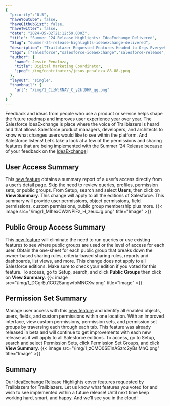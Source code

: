 ```yaml
---
{
  "priority":"0.5",
  "haveYoutube": false,
  "haveGithubGist": false,
  "haveTwitter": false,
  "date": "2024-05-02T21:12:59.000Z",
  "title": "Summer ’24 Release Highlights: IdeaExchange Delivered",
  "Slug": "summer-24-release-highlights-ideaexchange-delivered",
  "description": "Trailblazer-Requested Features Headed to Orgs Everywhere!.",
  "tags": ["salesforce","salesforce-ideaexchange","salesforce-release","summer-24-release","salesforce-summer-24"],
  "author": {
    "name": Jessie Penaloza,
    "title": Digital Marketing Coordinator,
    "jpeg": /img/contributors/jesus-penaloza_88-88.jpeg
  },
  "layout": "single",
  "thumbnail": {
    "url": "/img/1_CizWcRNAV_C_y2ktDHR_qg.png"
  }
}
---
```

Feedback and ideas from people who use a product or service helps shape the future roadmap and improves user experience year over year. The Salesforce IdeaExchange is place where the voice of Trailblazers is heard and that allows Salesforce product managers, developers, and architects to know what changes users would like to see within the platform.
And Salesforce listens!
Let’s take a look at a few of the permissions and sharing features that are being implemented with the Summer ’24 Release because of your feedback on the [IdeaExchange](https://ideas.salesforce.com/s/)!

## User Access Summary

This [new feature](https://help.salesforce.com/s/articleView?id=release-notes.rn_permisions_user_access.htm&amp;release=250&amp;type=5) obtains a summary report of a user’s access directly from a user’s detail page. Skip the need to review queries, profiles, permission sets, or public groups. From Setup, search and select <strong>Users</strong>, then click on <strong>View Summary</strong>. This change will apply to all the editions of Salesforce.
This summary will provide user permissions, object permissions, field permissions, custom permissions, public group membership plus more.
{{< image src="/img/1_MIhexCWzNPlFz_H_zeucJg.png" title="Image" >}}


## Public Group Access Summary

This [new feature](https://help.salesforce.com/s/articleView?id=release-notes.rn_permissions_group_summary.htm&amp;release=250&amp;type=5) will eliminate the need to run queries or use existing features to see where public groups are used or the level of access for each user. Obtain the one-sheet for each public group that breaks down the owner-based sharing rules, criteria-based sharing rules, reports and dashboards, list views, and more.
This change does not apply to all Salesforce editions. Make sure to check your edition if you voted for this feature. To access, go to Setup, search, and click <strong>Public Groups</strong> then click on <strong>View Summary</strong>.
{{< image src="/img/1_DCgrEu1CO2SangwfoMNCXw.png" title="Image" >}}


## Permission Set Summary

Manage user access with this [new feature](https://help.salesforce.com/s/articleView?id=release-notes.rn_permissions_perm_set_summary.htm&amp;release=250&amp;type=5) and identify all enabled objects, users, fields, and custom permissions within one location. With an improved interface, view custom permissions, permission sets, and permission set groups by traversing each through each tab.
This feature was already released in beta and will continue to get improvements with each new release as it will apply to all Salesforce editions. To access, go to Setup, search and select Permission Sets, click Permission Set Groups, and click <strong>View Summary</strong>.
{{< image src="/img/1_zCMO0SE1nASzrc2yBsIMhQ.png" title="Image" >}}


## Summary

Our IdeaExchange Release Highlights cover features requested by Trailblazers for Trailblazers. Let us know what features you voted for and wish to see implemented within a future release!
Until next time keep working hard, smart, and happy. And we’ll see you in the cloud!
